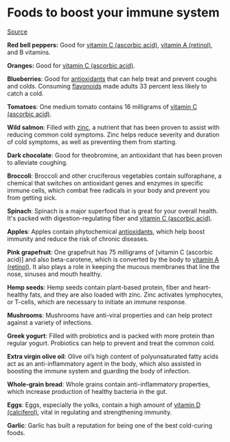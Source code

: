 # Foods to boost your immune system

[Source](https://www.today.com/health/diet-fitness/foods-to-boost-immune-system-rcna153786)

**Red bell peppers:** Good for [vitamin C (ascorbic acid)](../vitamin-c-ascorbic-acid/), [vitamin A (retinol)](../vitamin-a-retinol/), and B vitamins.

**Oranges:** Good for [vitamin C (ascorbic acid)](../vitamin-c-ascorbic-acid/).

**Blueberries**: Good for [antioxidants](../antioxidants/) that can help treat and prevent coughs and colds. Consuming [flavonoids](../flavonoids/) made adults 33 percent less likely to catch a cold.

**Tomatoes**: One medium tomato contains 16 milligrams of [vitamin C (ascorbic acid)](../vitamin-c-ascorbic-acid/).

**Wild salmon**: Filled with [zinc](../zinc/), a nutrient that has been proven to assist with reducing common cold symptoms. Zinc helps reduce severity and duration of cold symptoms, as well as preventing them from starting.

**Dark chocolate**: Good for theobromine, an antioxidant that has been proven to alleviate coughing.

**Broccoli**: Broccoli and other cruciferous vegetables contain sulforaphane, a chemical that switches on antioxidant genes and enzymes in specific immune cells, which combat free radicals in your body and prevent you from getting sick.

**Spinach**: Spinach is a major superfood that is great for your overall health. It's packed with digestion-regulating fiber and [vitamin C (ascorbic acid)](../vitamin-c-ascorbic-acid/).

**Apples**: Apples contain phytochemical [antioxidants](../antioxidants/), which help boost immunity and reduce the risk of chronic diseases.

**Pink grapefruit**: One grapefruit has 75 milligrams of [vitamin C (ascorbic acid)] and also beta-carotene, which is converted by the body to [vitamin A (retinol)](../vitamin-a-retinol/). It also plays a role in keeping the mucous membranes that line the nose, sinuses and mouth healthy.

**Hemp seeds**: Hemp seeds contain plant-based protein, fiber and heart-healthy fats, and they are also loaded with zinc. Zinc activates lymphocytes, or T-cells, which are necessary to initiate an immune response.

**Mushrooms**: Mushrooms have anti-viral properties and can help protect against a variety of infections. 

**Greek yogurt**: Filled with probiotics and is packed with more protein than regular yogurt. Probiotics can help to prevent and treat the common cold.

**Extra virgin olive oil**: Olive oil’s high content of polyunsaturated fatty acids act as an anti-inflammatory agent in the body, which also assisted in boosting the immune system and guarding the body of infection.

**Whole-grain bread**: Whole grains contain anti-inflammatory properties, which increase production of healthy bacteria in the gut.

**Eggs**: Eggs, especially the yolks, contain a high amount of [vitamin D (calciferol)](../vitamin-d-calciferol/), vital in regulating and strengthening immunity. 

**Garlic**: Garlic has built a reputation for being one of the best cold-curing foods. 
